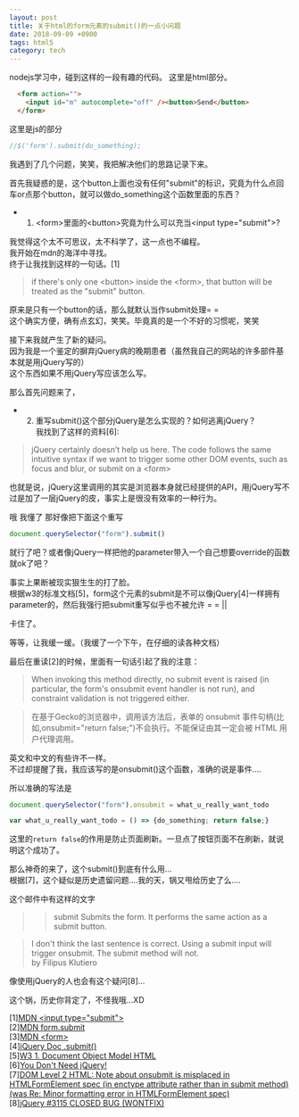 ```yaml
---
layout: post
title: 关于html的form元素的submit()的一点小问题
date: 2018-09-09 +0900
tags: html5
category: tech
---
```


nodejs学习中，碰到这样的一段有趣的代码。 
这里是html部分。  
```html
  <form action="">
    <input id="m" autocomplete="off" /><button>Send</button>
  </form>
```
这里是js的部分  
```js
//$('form').submit(do_something);
```
我遇到了几个问题，笑笑，我把解决他们的思路记录下来。  

首先我疑惑的是，这个button上面也没有任何"submit"的标识，究竟为什么点回车or点那个button，就可以做do_something这个函数里面的东西？

- 1. \<form\>里面的\<button\>究竟为什么可以充当\<input type=\"submit\"\>?

我觉得这个太不可思议，太不科学了，这一点也不编程。  
我开始在mdn的海洋中寻找。  
终于让我找到这样的一句话。[1]

> if there's only one \<button\> inside the \<form\>, that button will be treated as the "submit" button. 

原来是只有一个button的话，那么就默认当作submit处理= =  
这个确实方便，确有点玄幻，笑笑。毕竟真的是一个不好的习惯呢，笑笑

接下来我就产生了新的疑问。  
因为我是一个鉴定的摒弃jQuery病的晚期患者（虽然我自己的网站的许多部件基本就是用jQuery写的）  
这个东西如果不用jQuery写应该怎么写。

那么首先问题来了，
- 2. 重写submit()这个部分jQuery是怎么实现的？如何逃离jQuery？  
我找到了这样的资料[6]:

> jQuery certainly doesn’t help us here. The code follows the same intuitive syntax if we want to trigger some other DOM events, such as focus and blur, or submit on a \<form\>

也就是说，jQuery这里调用的其实是浏览器本身就已经提供的API，用jQuery写不过是加了一层jQuery的皮，事实上是很没有效率的一种行为。

哦 我懂了 那好像把下面这个重写
```js
document.querySelector("form").submit()
```
就行了吧？或者像jQuery一样把他的parameter带入一个自己想要override的函数就ok了吧？

事实上果断被现实狠生生的打了脸。   
根据w3的标准文档[5]，form这个元素的submit是不可以像jQuery[4]一样拥有parameter的，然后我强行把submit重写似乎也不被允许 = = ||

卡住了。

等等，让我缓一缓。（我缓了一个下午，在仔细的读各种文档）

最后在重读[2]的时候，里面有一句话引起了我的注意：

> When invoking this method directly, no submit event is raised (in particular, the form's onsubmit event handler is not run),  and constraint validation is not triggered either.

> 在基于Gecko的浏览器中，调用该方法后，表单的 onsubmit 事件句柄(比如,onsubmit="return false;")不会执行。不能保证由其一定会被 HTML 用户代理调用。

英文和中文的有些许不一样。  
不过却提醒了我，我应该写的是onsubmit()这个函数，准确的说是事件....

所以准确的写法是
```js
document.querySelector("form").onsubmit = what_u_really_want_todo

var what_u_really_want_todo = () => {do_something; return false;}
```

这里的```return false```的作用是防止页面刷新。一旦点了按钮页面不在刷新，就说明这个成功了。

那么神奇的来了，这个submit()到底有什么用...  
根据[7]，这个疑似是历史遗留问题....我的天，锅又甩给历史了么....

这个邮件中有这样的文字
>  > submit
>  >     Submits the form. It performs the same action as a submit button.

>I don't think the last sentence is correct. Using a submit input will 
trigger onsubmit. The submit method will not.  
> by Filipus Klutiero

像使用jQuery的人也会有这个疑问[8]...

这个锅，历史你背定了，不怪我哦...XD


[1][MDN \<input type=\"submit\"\>](https://developer.mozilla.org/en-US/docs/Web/HTML/Element/input/submit)  
[2][MDN form.submit](https://developer.mozilla.org/zh-CN/docs/Web/API/HTMLFormElement/submit)  
[3][MDN \<form\>](https://developer.mozilla.org/en-US/docs/Web/HTML/Element/form)  
[4][jQuery Doc .submit\(\)](https://api.jquery.com/submit/)  
[5][W3 1. Document Object Model HTML](https://www.w3.org/TR/DOM-Level-2-HTML/html.html#ID-76767676)  
[6][You Don't Need jQuery!](https://blog.garstasio.com/you-dont-need-jquery/events/)  
[7][DOM Level 2 HTML: Note about onsubmit is misplaced in HTMLFormElement spec (in enctype attribute rather than in submit method) (was Re: Minor formatting error in HTMLFormElement spec)](http://lists.w3.org/Archives/Public/www-dom/2012JanMar/0011.html)  
[8][jQuery #3115 CLOSED BUG (WONTFIX)](https://bugs.jquery.com/ticket/3115)
